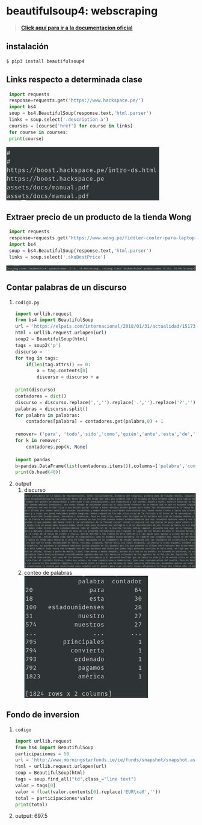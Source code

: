 # beautifulsoup4: webscraping
> [**Click aquí para ir a la documentacion oficial**](https://pypi.org/project/beautifulsoup4 "dale click papu")

## instalación
```
$ pip3 install beautifulsoup4
```
## Links respecto a determinada clase
```py
 import requests
 response=requests.get('https://www.hackspace.pe/')
 import bs4
 soup = bs4.BeautifulSoup(response.text,'html.parser')
 links = soup.select('.description a')
 courses = [course['href'] for course in links]
 for course in courses:
 print(course)
```
![](.img/link_clase.png)
## Extraer precio de un producto de la tienda Wong
```py
 import requests
 response=requests.get('https://www.wong.pe/fiddler-cooler-para-laptop-15-785296/p')
 import bs4
 soup = bs4.BeautifulSoup(response.text,'html.parser')
 links = soup.select('.skuBestPrice')
```
![](.img/precio_wong.png)
## Contar palabras de un discurso
1. `codigo.py`
	```py
	import urllib.request
	from bs4 import BeautifulSoup
	url = 'https://elpais.com/internacional/2018/01/31/actualidad/1517387619_036241.html'
	html = urllib.request.urlopen(url)
	soup2 = BeautifulSoup(html)
	tags = soup2('p')
	discurso = ''
	for tag in tags:
	    if(len(tag.attrs)) == 0:
		    a = tag.contents[0]
		    discurso = discurso + a

	print(discurso)
	contadores = dict()
	discurso = discurso.replace(',','').replace('.','').replace('?','').lower()
	palabras = discurso.split()
	for palabra in palabras:
	    contadores[palabra] = contadores.get(palabra,0) + 1

	remover= ('para', 'todo','sido','como','quién','ante','esta','de','del','la','y','el','en','a','que','mi','mis','al','los','lo','con','por','me','las','un','una','ha','han','se','si','no','voy','día','son','toda','o','muy','todos','qué','fui','he','cuando','estos','su','más','es','sus','nos','este','pero','le','ser','eso','solo','aqui','otros','aquí','están','está','entre','fue')
	for k in remover:
	    contadores.pop(k, None)

	import pandas
	b=pandas.DataFrame(list(contadores.items()),columns=['palabra','contador']).sort_values('contador',ascending=False)
	print(b.head(40))
	```
2. output  
	1. discurso   
		![](.img/discurso.png)
	2. conteo de palabras  
		![](.img/contador1.png)
## Fondo de inversion
1. `codigo`

	```py
	import urllib.request
	from bs4 import BeautifulSoup
	participaciones = 50
	url = 'http://www.morningstarfunds.ie/ie/funds/snapshot/snapshot.aspx?id=F00000PJME'
	html = urllib.request.urlopen(url)
	soup = BeautifulSoup(html)
	tags = soup.find_all("td",class_="line text")
	valor = tags[0]
	valor = float(valor.contents[0].replace('EUR\xa0',''))
	total = participaciones*valor
	print(total)
	```
2. output: 697.5
